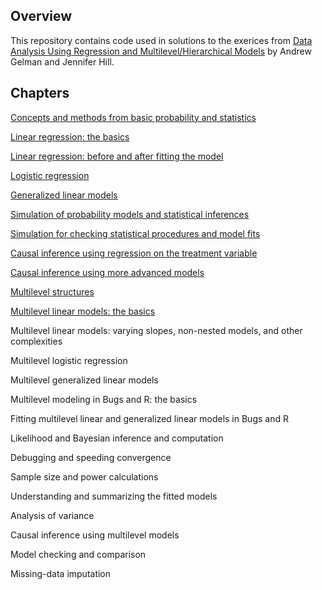 
<!-- README.md is generated from README.Rmd. Please edit that file -->

## Overview

This repository contains code used in solutions to the exerices from
[Data Analysis Using Regression and Multilevel/Hierarchical
Models](http://www.stat.columbia.edu/~gelman/arm/) by Andrew Gelman and
Jennifer Hill.

## Chapters

[Concepts and methods from basic probability and
statistics](https://github.com/johnson-shuffle/solutions/tree/master/arm/ch02)

[Linear regression: the
basics](https://github.com/johnson-shuffle/solutions/tree/master/arm/ch03)

[Linear regression: before and after fitting the
model](https://github.com/johnson-shuffle/solutions/tree/master/arm/ch04)

[Logistic
regression](https://github.com/johnson-shuffle/solutions/tree/master/arm/ch05)

[Generalized linear
models](https://github.com/johnson-shuffle/solutions/tree/master/arm/ch06)

[Simulation of probability models and statistical
inferences](https://github.com/johnson-shuffle/solutions/tree/master/arm/ch07)

[Simulation for checking statistical procedures and model
fits](https://github.com/johnson-shuffle/solutions/tree/master/arm/ch08)

[Causal inference using regression on the treatment
variable](https://github.com/johnson-shuffle/solutions/tree/master/arm/ch09)

[Causal inference using more advanced
models](https://github.com/johnson-shuffle/solutions/tree/master/arm/ch10)

[Multilevel
structures](https://github.com/johnson-shuffle/solutions/tree/master/arm/ch11)

[Multilevel linear models: the
basics](https://github.com/johnson-shuffle/solutions/tree/master/arm/ch12)

Multilevel linear models: varying slopes, non-nested models, and other
complexities

Multilevel logistic regression

Multilevel generalized linear models

Multilevel modeling in Bugs and R: the basics

Fitting multilevel linear and generalized linear models in Bugs and R

Likelihood and Bayesian inference and computation

Debugging and speeding convergence

Sample size and power calculations

Understanding and summarizing the fitted models

Analysis of variance

Causal inference using multilevel models

Model checking and comparison

Missing-data imputation
